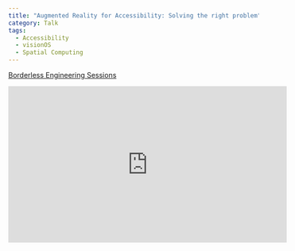 ```yaml
---
title: "Augmented Reality for Accessibility: Solving the right problem"
category: Talk
tags:
  - Accessibility
  - visionOS
  - Spatial Computing
---
```


[Borderless Engineering Sessions](https://www.borderlessengineeringconf.com)

<iframe width="560" height="315" src="https://www.youtube.com/embed/1zkKem7kHAQ?si=lEhWrpF3rrIVu3pz" title="YouTube video player" frameborder="0" allow="accelerometer; autoplay; clipboard-write; encrypted-media; gyroscope; picture-in-picture; web-share" allowfullscreen></iframe>